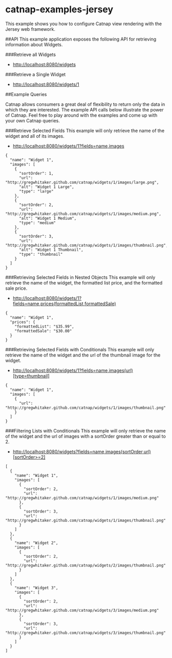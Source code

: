 catnap-examples-jersey
===

This example shows you how to configure Catnap view rendering with the Jersey web framework.

##API
This example application exposes the following API for retrieving information about Widgets.

###Retrieve all Widgets

* [http://localhost:8080/widgets](http://localhost:8080/widgets)

###Retrieve a Single Widget

* [http://localhost:8080/widgets/1](http://localhost:8080/widgets/1)

##Example Queries

Catnap allows consumers a great deal of flexibility to return only the data in which they are interested.  The example
API calls below illustrate the power of Catnap.  Feel free to play around with the examples and come up with your 
own Catnap queries.

###Retrieve Selected Fields
This example will only retrieve the name of the widget and all of its images.

* [http://localhost:8080/widgets/1?fields=name,images](http://localhost:8080/widgets/1?fields=name,images)

```
{
  "name": "Widget 1",
  "images": [
    {
      "sortOrder": 1,
      "url": "http://gregwhitaker.github.com/catnap/widgets/1/images/large.png",
      "alt": "Widget 1 Large",
      "type": "large"
    },
    {
      "sortOrder": 2,
      "url": "http://gregwhitaker.github.com/catnap/widgets/1/images/medium.png",
      "alt": "Widget 1 Medium",
      "type": "medium"
    },
    {
      "sortOrder": 3,
      "url": "http://gregwhitaker.github.com/catnap/widgets/1/images/thumbnail.png",
      "alt": "Widget 1 Thumbnail",
      "type": "thumbnail"
    }
  ]
}
```
###Retrieving Selected Fields in Nested Objects
This example will only retrieve the name of the widget, the formatted list price, and the formatted sale price.

* <a href="http://localhost:8080/widgets/1?fields=name,prices(formattedList,formattedSale)">http://localhost:8080/widgets/1?fields=name,prices(formattedList,formattedSale)</a>

```
{
  "name": "Widget 1",
  "prices": {
    "formattedList": "$35.99",
    "formattedSale": "$30.00"
  }
}
```

###Retrieving Selected Fields with Conditionals
This example will only retrieve the name of the widget and the url of the thumbnail image for the widget.

* <a href="http://localhost:8080/widgets/1?fields=name,images(url)[type=thumbnail]">http://localhost:8080/widgets/1?fields=name,images(url)[type=thumbnail]</a>

```
{
  "name": "Widget 1",
  "images": [
    {
      "url": "http://gregwhitaker.github.com/catnap/widgets/1/images/thumbnail.png"
    }
  ]
}
```

###Filtering Lists with Conditionals
This example will only retrieve the name of the widget and the url of images with a sortOrder greater than or equal to 2.

* <a href="http://localhost:8080/widgets?fields=name,images(sortOrder,url)[sortOrder>=2]">http://localhost:8080/widgets?fields=name,images(sortOrder,url)[sortOrder>=2]</a>

```
[
  {
    "name": "Widget 1",
    "images": [
      {
        "sortOrder": 2,
        "url": "http://gregwhitaker.github.com/catnap/widgets/1/images/medium.png"
      },
      {
        "sortOrder": 3,
        "url": "http://gregwhitaker.github.com/catnap/widgets/1/images/thumbnail.png"
      }
    ]
  },
  {
    "name": "Widget 2",
    "images": [
      {
        "sortOrder": 2,
        "url": "http://gregwhitaker.github.com/catnap/widgets/2/images/thumbnail.png"
      }
    ]
  },
  {
    "name": "Widget 3",
    "images": [
      {
        "sortOrder": 2,
        "url": "http://gregwhitaker.github.com/catnap/widgets/3/images/medium.png"
      },
      {
        "sortOrder": 3,
        "url": "http://gregwhitaker.github.com/catnap/widgets/3/images/thumbnail.png"
      }
    ]
  }
]
```

